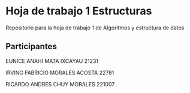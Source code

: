 # Hoja de trabajo 1 Estructuras
Repositorio para la hoja de trabajo 1 de Algoritmos y estructura de datos

## Participantes

EUNICE ANAHI MATA IXCAYAU 21231

IRVING FABRICIO MORALES ACOSTA 22781

RICARDO ANDRES CHUY MORALES 221007
